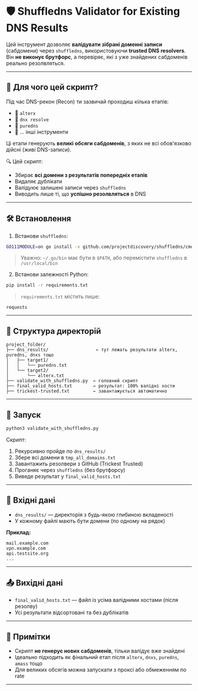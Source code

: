 # 🛡️ Shuffledns Validator for Existing DNS Results

Цей інструмент дозволяє **валідувати зібрані доменні записи** (сабдомени) через `shuffledns`, використовуючи **trusted DNS resolvers**.  
Він **не виконує брутфорс**, а перевіряє, які з уже знайдених сабдоменів реально резолвляться.

---

## 🧩 Для чого цей скрипт?

Під час DNS-рекон (Recon) ти зазвичай проходиш кілька етапів:
- 🔸 `alterx`
- 🔸 `dnx resolve`
- 🔸 `puredns`
- 🔸 ... інші інструменти

Ці етапи генерують **великі обсяги сабдоменів**, з яких не всі обов'язково дійсні (живі DNS-записи).

🔍 Цей скрипт:
- Збирає **всі домени з результатів попередніх етапів**
- Видаляє дублікати
- Валідуює залишені записи через `shuffledns`
- Виводить лише ті, що **успішно резолвляться** в DNS

---

## 🛠️ Встановлення

1. Встанови `shuffledns`:

```bash
GO111MODULE=on go install -v github.com/projectdiscovery/shuffledns/cmd/shuffledns@latest
```

> Уважно: `~/.go/bin` має бути в `$PATH`, або перемістити `shuffledns` в `/usr/local/bin`

2. Встанови залежності Python:

```bash
pip install -r requirements.txt
```

> `requirements.txt` містить лише:
```
requests
```

---

## 📁 Структура директорій

```
project_folder/
├── dns_results/                  ← тут лежать результати alterx, puredns, dnxs тощо
│   ├── target1/
│   │   └── puredns.txt
│   └── target2/
│       └── alterx.txt
├── validate_with_shuffledns.py  ← головний скрипт
├── final_valid_hosts.txt        ← результат: 100% валідні хости
├── trickest-trusted.txt         ← завантажується автоматично
```

---

## 🚀 Запуск

```bash
python3 validate_with_shuffledns.py
```

Скрипт:
1. Рекурсивно пройде по `dns_results/`
2. Збере всі домени в `tmp_all_domains.txt`
3. Завантажить резолвери з GitHub (Trickest Trusted)
4. Проганяє через `shuffledns` (без брутфорсу)
5. Виведе результат у `final_valid_hosts.txt`

---

## 📌 Вхідні дані

- `dns_results/` — директорія з будь-якою глибиною вкладеності
- У кожному файлі мають бути домени (по одному на рядок)

**Приклад:**
```
mail.example.com
vpn.example.com
api.testsite.org
...
```

---

## 📤 Вихідні дані

- `final_valid_hosts.txt` — файл із усіма валідними хостами (після резолву)
- Усі результати відсортовані та без дублікатів

---

## 🔐 Примітки

- Скрипт **не генерує нових сабдоменів**, тільки валідує вже знайдені
- Ідеально підходить як фінальний етап після `alterx`, `dnxs`, `puredns`, `amass` тощо
- Для великих обсягів можна запускати з проксі або обмеженням по rate

---
